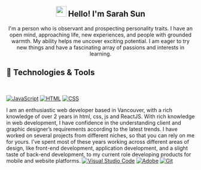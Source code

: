 <h2 align="center"><img src="./media/waving-hand.gif" width="28"> Hello! I'm Sarah Sun</h2>
<p align="center">
  I'm a person who is observant and prospecting personality traits. I have an open mind, approaching life, new experiences, and people with grounded warmth. My ability helps me uncover exciting potential. I am eager to try new things and have a fascinating array of passions and interests in learning.
</p>
<h2 align='left'> 🔨 Technologies & Tools </h2>
<p>
<br>

<a href="https://github.com/Pureum309?tab=repositories&q=&type=&language=javascript&sort="><img alt="JavaScript" src="https://img.shields.io/badge/JavaScript-F7DF1E.svg?logo=javascript&logoColor=black"></a>
<a href="https://github.com/Pureum309?tab=repositories&q=&type=&language=html&sort="><img alt="HTML" src="https://img.shields.io/badge/HTML-E34F26.svg?logo=html5&logoColor=white"></a>
<a href="https://github.com/Pureum309?tab=repositories&q=&type=&language=html&sort="><img alt="CSS" src="https://img.shields.io/badge/CSS-E34F26.svg?logo=css3&logoColor=white"></a>
<br>
</p>
<p>
I am an enthusiastic web developer based in Vancouver, with a rich knowledge of over 2 years in html, css, js and ReactJS. With rich knowledge in web development, I have confidence in the understanding client and graphic designer’s requirements according to the latest trends. I have worked on several projects from different niches, so that you can rely on me for yours. I’ve spent most of these years working across different areas of design, like front-end development, application development, and a slight taste of back-end development, to my current role developing products for mobile and website platforms.
<a href="#"><img alt="Visual Studio Code" src="https://img.shields.io/badge/Visual%20Studio%20Code-0078d7.svg?logo=visual-studio-code&logoColor=white"></a>
<a href="#"><img alt="Adobe" src="https://img.shields.io/badge/Adobe-FF0000.svg?logo=adobe&logoColor=white"></a>
<a href="#"><img alt="Git" src="https://img.shields.io/badge/Git-F05033.svg?logo=git&logoColor=white"></a>
<br>
</p>



